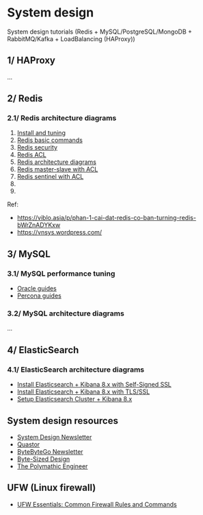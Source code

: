 # System design
System design tutorials (Redis + MySQL/PostgreSQL/MongoDB + RabbitMQ/Kafka + LoadBalancing (HAProxy))

## 1/ HAProxy
...

## 2/ Redis

### 2.1/ Redis architecture diagrams
1. [Install and tuning](redis/vi/1_install_and_tuning.md)
2. [Redis basic commands](redis/vi/2_redis_basic_commands.md)
3. [Redis security](redis/vi/3_redis_security.md)
4. [Redis ACL](redis/vi/4_redis_acl.md)
5. [Redis architecture diagrams](redis/vi/5_redis_architecture_diagrams.md)
6. [Redis master-slave with ACL](redis/vi/6_redis_master_slave_with_acl.md)
7. [Redis sentinel with ACL](redis/vi/7_redis_sentinel_with_acl.md)
8.
9.

Ref: 
- https://viblo.asia/p/phan-1-cai-dat-redis-co-ban-turning-redis-bWrZnADYKxw
- https://vnsys.wordpress.com/

## 3/ MySQL

### 3.1/ MySQL performance tuning
- [Oracle guides](https://www.oracle.com/technetwork/community/developer-day/mysql-performance-tuning-403029.pdf)
- [Percona guides](https://www.percona.com/sites/default/files/mysql_performance_tuning.pdf) 

### 3.2/ MySQL architecture diagrams
...

## 4/ ElasticSearch

### 4.1/ ElasticSearch architecture diagrams
- [Install Elasticsearch + Kibana 8.x with Self-Signed SSL](https://www.youtube.com/watch?v=OYS0hzPDgp4)
- [Install Elasticsearch + Kibana 8.x with TLS/SSL](https://www.youtube.com/watch?v=HOmq3STxAKg)
- [Setup Elasticsearch Cluster + Kibana 8.x](https://www.youtube.com/watch?v=TfhcJXdNSdI)

## System design resources
- [System Design Newsletter](https://newsletter.systemdesign.one/)
- [Quastor](https://blog.quastor.org/)
- [ByteByteGo Newsletter](https://blog.bytebytego.com/)
- [Byte-Sized Design](https://substack.com/@bytesizeddesign)
- [The Polymathic Engineer](https://newsletter.francofernando.com/)

## UFW (Linux firewall)
- [UFW Essentials: Common Firewall Rules and Commands](ufw/en/common_firewall_rules_and_commands.md)